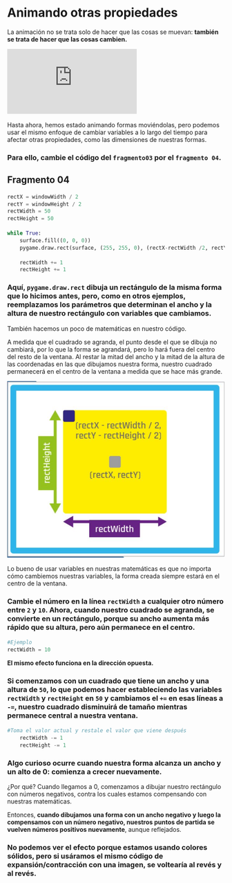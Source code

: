 # Animando otras propiedades

La animación no se trata solo de hacer que las cosas se muevan: **también se trata de hacer que las cosas cambien.**

![](https://www.walter-fendt.de/html5/phes/acceleration_es.htm)

Hasta ahora, hemos estado animando formas moviéndolas, pero podemos usar el mismo enfoque de cambiar variables a lo largo del tiempo para afectar otras propiedades, como las dimensiones de nuestras formas. 

### Para ello, cambie el código del   `fragmento03` por el `fragmento 04`.

## Fragmento 04
```python
rectX = windowWidth / 2
rectY = windowHeight / 2
rectWidth = 50
rectHeight = 50

while True:
    surface.fill((0, 0, 0))
    pygame.draw.rect(surface, (255, 255, 0), (rectX-rectWidth /2, rectY-rectHeight /2, rectWidth, rectHeight))
    
    rectWidth += 1
    rectHeight += 1
```
### Aquí, `pygame.draw.rect` dibuja un rectángulo de la misma forma que lo hicimos antes, pero, como en otros ejemplos, reemplazamos los parámetros que determinan el ancho y la altura de nuestro rectángulo con variables que cambiamos.

También hacemos un poco de matemáticas en nuestro código. 

A medida que el cuadrado se agranda, el punto desde el que se dibuja no cambiará, por lo que la forma se agrandará, pero lo hará fuera del centro del resto de la ventana. Al restar la mitad del ancho y la mitad de la altura de las coordenadas en las que dibujamos nuestra forma, nuestro cuadrado permanecerá en el centro de la ventana a medida que se hace más grande. 

![](https://github.com/Ezzzzzzzzzzzzzz/Taller_PyG/blob/master/PracticasPyG/Practica2/Cap2.2.5.JPG)

Lo bueno de usar variables en nuestras matemáticas es que no importa cómo cambiemos nuestras variables, la forma creada siempre estará en el centro de la ventana. 

### Cambie el número en la línea `rectWidth` a cualquier otro número entre `2` y `10`. Ahora, cuando nuestro cuadrado se agranda, se convierte en un rectángulo, porque su ancho aumenta más rápido que su altura, pero aún permanece en el centro.

```python
#Ejemplo
rectWidth = 10
```

**El mismo efecto funciona en la dirección opuesta.**

### Si comenzamos con un cuadrado que tiene un ancho y una altura de `50`, lo que podemos hacer estableciendo las variables `rectWidth` y `rectHeight` en `50` y cambiamos el `+=` en esas líneas a `-=`, nuestro cuadrado disminuirá de tamaño mientras permanece central a nuestra ventana.

```python
#Toma el valor actual y restale el valor que viene después
    rectWidth -= 1
    rectHeight -= 1
```

### Algo curioso ocurre cuando nuestra forma alcanza un ancho y un alto de 0: comienza a crecer nuevamente. 

¿Por qué? Cuando llegamos a 0, comenzamos a dibujar nuestro rectángulo con números negativos, contra los cuales estamos compensando con nuestras matemáticas. 

Entonces, **cuando dibujamos una forma con un ancho negativo y luego la compensamos con un número negativo, nuestros puntos de partida se vuelven números positivos nuevamente**, aunque reflejados. 

### No podemos ver el efecto porque estamos usando colores sólidos, pero si usáramos el mismo código de expansión/contracción con una imagen, se voltearía al revés y al revés. 
<!--stackedit_data:
eyJoaXN0b3J5IjpbMjEzMTAxNDY4NCwzMDc0OTg3NjIsMTY4MD
E1MjkyOSwtMTczNTQ5NjkyNiwtNTUxNTE0MTUyLC0xNzUzODM4
MTczLC0xOTM5Mzk4OTc3LC0xMzAwNTY5NDAyLDE2MTQ5NzIyNj
EsODU5Njc1MzY5LC0yMDk5MDY1NTY4LC0yMDY0Njk2MjY5LDQ0
MDI4NjQ3OSwtNTQ0NTM4MjIyLDI3NjU3NDgxMiwyMDgzNDUxOD
EwLC0xMTgzODMyMjk0LC0xODc2MTIzNzM4XX0=
-->